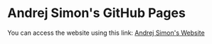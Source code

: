 # Andrej Simon's GitHub Pages

You can access the website using this link: [Andrej Simon's Website](https://asimondev.github.io)

